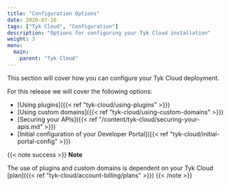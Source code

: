 ```yaml
---
title: "Configuration Options"
date: 2020-07-16
tags: ["Tyk Cloud", "Configuration"]
description: "Options for configuring your Tyk Cloud installation"
weight: 3
menu:
  main:
    parent: "Tyk Cloud"
---
```


This section will cover how you can configure your Tyk Cloud deployment.

For this release we will cover the following options:

- [Using plugins]({{< ref "tyk-cloud/using-plugins" >}})
- [Using custom domains]({{< ref "tyk-cloud/using-custom-domains" >}})
- [Securing your APIs]({{< ref "/content/tyk-cloud/securing-your-apis.md" >}})
- [Initial configuration of your Developer Portal]({{< ref "tyk-cloud/initial-portal-config" >}})

{{< note success >}}
**Note**
 
The use of plugins and custom domains is dependent on your Tyk Cloud [plan]({{< ref "tyk-cloud/account-billing/plans" >}})
{{< /note >}}